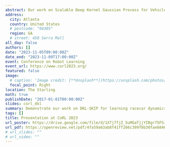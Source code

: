 ```yaml
---
abstract: Our work on Scalable Deep Kernel Gaussian Process for Vehicle Dynamics in Autonomous Racing has been presented at CoRL 2023. The Conference on Robot Learning (CoRL) is an annual international conference focusing on the intersection of robotics and machine learning. 
address:
  city: Atlanta
  country: United States
  # postcode: "94305"
  region: GA
  # street: 450 Serra Mall
all_day: false
authors: []
date: "2023-11-05T09:00:00Z"
date_end: "2023-11-09T17:00:00Z"
event: Conference on Robot Learning
event_url: https://www.corl2023.org/
featured: false
image:
  # caption: 'Image credit: [**Unsplash**](https://unsplash.com/photos/bzdhc5b3Bxs)'
  focal_point: Right
location: The Starling
math: true
publishDate: "2017-01-01T00:00:00Z"
slides: corl_dkl
summary: Demonstrate our work on DKL-SKIP for learning racecar dynamics at Conference on Robot Learning.
tags: []
title: Presentation at CoRL 2023
url_poster: https://drive.google.com/file/d/1X7j7fjZ_5uMGaTjjYIBgr75FSJEmYaB0/view?usp=sharing
url_pdf: https://openreview.net/pdf/4fa59a63ab8f41ff266c399f8b30fae68463a33e.pdf
# url_slides: ""
# url_video: ""
---
```


<!-- {{% callout note %}}
Click on the **Slides** button above to view the built-in slides feature.
{{% /callout %}}

Slides can be added in a few ways:

- **Create** slides using Wowchmey's [*Slides*](https://wowchemy.com/docs/managing-content/#create-slides) feature and link using `slides` parameter in the front matter of the talk file
- **Upload** an existing slide deck to `static/` and link using `url_slides` parameter in the front matter of the talk file
- **Embed** your slides (e.g. Google Slides) or presentation video on this page using [shortcodes](https://wowchemy.com/docs/writing-markdown-latex/).

Further talk details can easily be added to this page using *Markdown* and $\rm \LaTeX$ math code. -->
